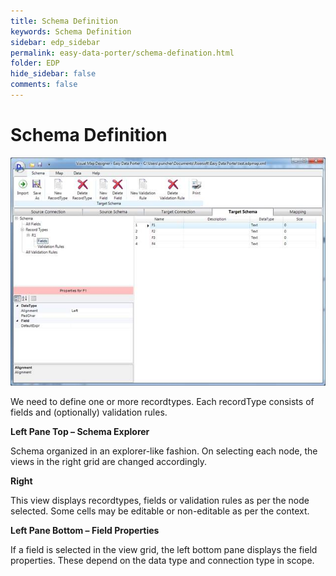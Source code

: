 ```yaml
---
title: Schema Definition
keywords: Schema Definition
sidebar: edp_sidebar
permalink: easy-data-porter/schema-defination.html
folder: EDP
hide_sidebar: false
comments: false
---
```


# Schema Definition

![](/images/schemadefination.jpg)



We need to define one or more recordtypes. Each recordType consists of fields and (optionally) validation rules.

 

**Left Pane Top – Schema Explorer**

Schema organized in an explorer-like fashion. On selecting each node, the views in the right grid are changed accordingly.

 

**Right**

This view displays recordtypes, fields or validation rules as per the node selected. Some cells may be editable or non-editable as per the context.

 

**Left Pane Bottom – Field Properties**

If a field is selected in the view grid, the left bottom pane displays the field properties. These depend on the data type and connection type in scope.
